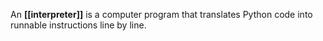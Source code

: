 An **[[interpreter]]** is a computer program that translates Python code into runnable instructions line by line.
